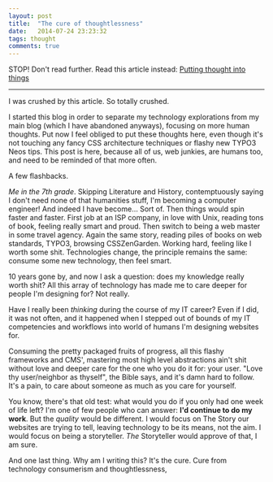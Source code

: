 ```yaml
---
layout: post
title:  "The cure of thoughtlessness"
date:   2014-07-24 23:23:32
tags: thought
comments: true
---
```



STOP! Don't read further. Read this article instead:
[Putting thought into things](http://ia.net/blog/putting-thought-into-things/)

-------


I was crushed by this article. So totally crushed.

I started this blog in order to separate my technology explorations from my main blog (which I have abandoned anyways), focusing on more human thoughts.
Put now I feel obliged to put these thoughts here, even though it's not touching any fancy CSS architecture techniques or flashy new TYPO3 Neos tips. This post is here, because all of us, web junkies, are humans too, and need to be reminded of that more often.


A few flashbacks. 

*Me in the 7th grade*. Skipping Literature and History, contemptuously saying I don't need none of that humanities stuff, I'm becoming a computer engineer! And indeed I have become… Sort of. 
Then things would spin faster and faster. First job at an ISP company, in love with Unix, reading tons of book, feeling really smart and proud.
Then switch to being a web master in some travel agency. Again the same story, reading piles of books on web standards, TYPO3, browsing CSSZenGarden. Working hard, feeling like I worth some shit.
Technologies change, the principle remains the same: consume some new technology, then feel smart.

10 years gone by, and now I ask a question: does my knowledge really worth shit? All this array of technology has made me to care deeper for people I'm designing for? Not really. 

Have I really been *thinking* during the course of my IT career? Even if I did, it was not often, and it happened when I stepped out of bounds of my IT competencies and workflows into world of humans I'm designing websites for.

Consuming the pretty packaged fruits of progress, all this flashy frameworks and CMS', mastering most high level abstractions ain't shit without love and deeper care for the one who you do it for: your user. "Love thy user/neighbor as thyself", the Bible says, and it's damn hard to follow. It's a pain, to care about someone as much as you care for yourself.

You know, there's that old test: what would you do if you only had one week of life left? I'm one of few people who can answer: **I'd continue to do my work**. But the *quality* would be different. I would focus on The Story our websites are trying to tell, leaving technology to be its means, not the aim. I would focus on being a storyteller. *The* Storyteller would approve of that, I am sure.


And one last thing. Why am I writing this? It's the cure. Cure from technology consumerism and thoughtlessness, 

